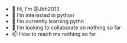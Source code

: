 - 👋 Hi, I’m @Jbh2013
- 👀 I’m interested in python
- 🌱 I’m currently learning pythn
- 💞️ I’m looking to collaborate on nothing so far
- 📫 How to reach me nothing so far

<!---
Jbh2013/Jbh2013 is a ✨ special ✨ repository because its `README.md` (this file) appears on your GitHub profile.
You can click the Preview link to take a look at your changes.
--->
